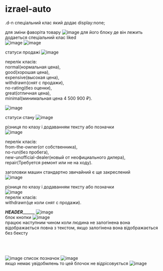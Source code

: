 # izrael-auto
.d-n спеціальний клас який додає display:none;

для зміни фаворіта товару ![image](https://user-images.githubusercontent.com/68863569/219976053-1f8ecfad-f1d2-4f1c-a4ab-cdc29b7356ca.png)
для його блоку де він лежить додаеться спеціальний клас liked <br> ![image](https://user-images.githubusercontent.com/68863569/219975324-a8a774fd-05f9-486d-95bf-1b5265926556.png)
![image](https://user-images.githubusercontent.com/68863569/219975330-3f513102-1443-4938-9997-4d9e985ea894.png)<br>



статуси продажі ![image](https://user-images.githubusercontent.com/68863569/219975387-7d24ab25-be41-46f1-a618-b0a0a55530bb.png) <br>

перелік класів:  <br> 
normal(нормальная цена), <br>
good(хорошая цена), <br>
expensive(высокая цена), <br>
withdrawn(снят с продажи), <br>
no-rating(без оценки), <br>
great(отличная цена), <br>
minimal(минимальная цена 4 500 900 ₽). <br>

![image](https://user-images.githubusercontent.com/68863569/219975511-ba0fce63-4d5f-434d-b7bb-21a90e14ecca.png) <br>

статуси стану ![image](https://user-images.githubusercontent.com/68863569/219975550-089eab2a-04ed-47e8-9e74-dc832877b37c.png) <br>

різниця по клазу і додаванням тексту або позначки  <br>
![image](https://user-images.githubusercontent.com/68863569/219975596-9662ccc6-0626-41f4-b9ec-16d394dcda37.png) <br>

перелік класів:  <br>
from-the-owner(от собственника), <br>
no-run(без пробега), <br>
new-unofficial-dealer(новый от неофициального дилера), <br>
repair(Требуется ремонт или не на ходу).


заголовки машин стандартно звичайний є ще закреслений <br>
![image](https://user-images.githubusercontent.com/68863569/219977936-8915dcf6-d560-4b1c-836e-63a51700eae6.png) <br>

різниця по клазу і додаванням тексту або позначки <br>
![image](https://user-images.githubusercontent.com/68863569/219978121-027f3e34-7d8f-48bb-9adc-f6746d1b6e3b.png)
<br>
перелік класів: <br>
withdrawn(це коли снят с продажи). <br>

___________________HEADER_________________________
![image](https://user-images.githubusercontent.com/68863569/220440212-a735f2f1-b3e0-4721-8f41-f032e6e89d3f.png) <br>
блок кнопки ![image](https://user-images.githubusercontent.com/68863569/220440510-a6f610a5-733b-47ec-adbe-7e9b9a0d9e00.png) <br>
працює наступним чином коли людина не залогінена вона відображається повна з текстом, якщо залогінена вона відображається без бексту <br><br><br><br>

![image](https://user-images.githubusercontent.com/68863569/220440882-39ff0a96-fb8e-4761-8de0-738ab52b814b.png)
список позначок ![image](https://user-images.githubusercontent.com/68863569/220441047-531cbc17-e4fe-45e5-915d-84d910714327.png) <br>
якщо немає увідобмлень то цей блочок не відрісовується ![image](https://user-images.githubusercontent.com/68863569/220441164-ff489461-242c-4639-b2c5-2bd74c8ff055.png) <br>







